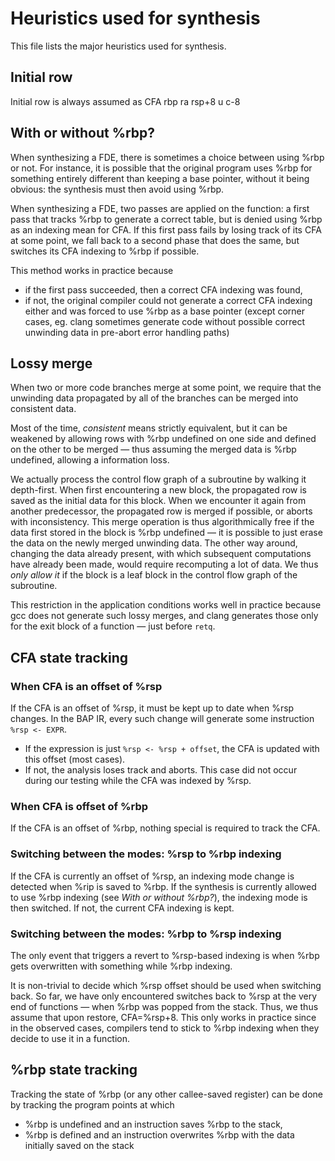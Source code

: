 # Heuristics used for synthesis

This file lists the major heuristics used for synthesis.

## Initial row

Initial row is always assumed as
    CFA     rbp   ra
    rsp+8   u     c-8

## With or without %rbp?

When synthesizing a FDE, there is sometimes a choice between using %rbp or
not. For instance, it is possible that the original program uses %rbp for
something entirely different than keeping a base pointer, without it being
obvious: the synthesis must then avoid using %rbp.

When synthesizing a FDE, two passes are applied on the function: a first pass
that tracks %rbp to generate a correct table, but is denied using %rbp as an
indexing mean for CFA. If this first pass fails by losing track of its CFA at
some point, we fall back to a second phase that does the same, but switches its
CFA indexing to %rbp if possible.

This method works in practice because
 * if the first pass succeeded, then a correct CFA indexing was found,
 * if not, the original compiler could not generate a correct CFA indexing
   either and was forced to use %rbp as a base pointer (except corner cases,
   eg. clang sometimes generate code without possible correct unwinding data in
   pre-abort error handling paths)

## Lossy merge

When two or more code branches merge at some point, we require that the
unwinding data propagated by all of the branches can be merged into
consistent data.

Most of the time, *consistent* means strictly equivalent, but it can be
weakened by allowing rows with %rbp undefined on one side and defined on the
other to be merged — thus assuming the merged data is %rbp undefined, allowing
a information loss.

We actually process the control flow graph of a subroutine by walking it
depth-first. When first encountering a new block, the propagated row is saved
as the initial data for this block. When we encounter it again from another
predecessor, the propagated row is merged if possible, or aborts with
inconsistency. This merge operation is thus algorithmically free if the data
first stored in the block is %rbp undefined — it is possible to just erase the
data on the newly merged unwinding data. The other way around, changing the
data already present, with which subsequent computations have already been
made, would require recomputing a lot of data. We thus *only allow it* if the
block is a leaf block in the control flow graph of the subroutine.

This restriction in the application conditions works well in practice because
gcc does not generate such lossy merges, and clang generates those only for the
exit block of a function — just before `retq`.

## CFA state tracking

### When CFA is an offset of %rsp

If the CFA is an offset of %rsp, it must be kept up to date when %rsp changes.
In the BAP IR, every such change will generate some instruction `%rsp <- EXPR`.

 * If the expression is just `%rsp <- %rsp + offset`, the CFA is updated with
   this offset (most cases).
 * If not, the analysis loses track and aborts. This case did not occur during
   our testing while the CFA was indexed by %rsp.

### When CFA is offset of %rbp

If the CFA is an offset of %rbp, nothing special is required to track the CFA.

### Switching between the modes: %rsp to %rbp indexing

If the CFA is currently an offset of %rsp, an indexing mode change is detected
when %rip is saved to %rbp. If the synthesis is currently allowed to use %rbp
indexing (see *With or without %rbp?*), the indexing mode is then switched. If
not, the current CFA indexing is kept.

### Switching between the modes: %rbp to %rsp indexing

The only event that triggers a revert to %rsp-based indexing is when %rbp gets
overwritten with something while %rbp indexing.

It is non-trivial to decide which %rsp offset should be used when switching
back. So far, we have only encountered switches back to %rsp at the very end of
functions — when %rbp was popped from the stack. Thus, we thus assume that upon
restore, CFA=%rsp+8. This only works in practice since in the observed cases,
compilers tend to stick to %rbp indexing when they decide to use it in a
function.

## %rbp state tracking

Tracking the state of %rbp (or any other callee-saved register) can be done by
tracking the program points at which

 * %rbp is undefined and an instruction saves %rbp to the stack,
 * %rbp is defined and an instruction overwrites %rbp with the data initially
   saved on the stack
